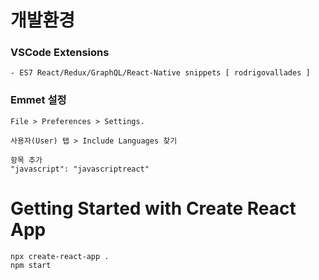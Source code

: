 # 개발환경
### VSCode Extensions
```
- ES7 React/Redux/GraphQL/React-Native snippets [ rodrigovallades ]

```

### Emmet 설정

```
File > Preferences > Settings. 

사용자(User) 탭 > Include Languages 찾기

항목 추가 
"javascript": "javascriptreact"

```

# Getting Started with Create React App
```
npx create-react-app .
npm start
```








